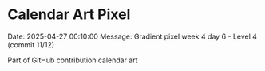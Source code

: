 # Calendar Art Pixel

Date: 2025-04-27 00:10:00
Message: Gradient pixel week 4 day 6 - Level 4 (commit 11/12)

Part of GitHub contribution calendar art
